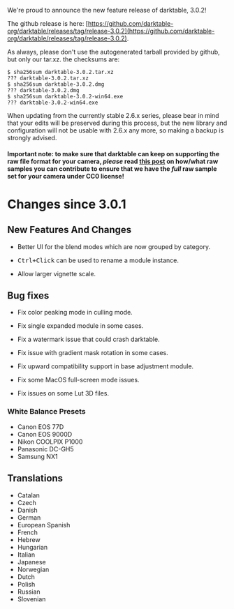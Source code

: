 We're proud to announce the new feature release of darktable, 3.0.2!

The github release is here: [https://github.com/darktable-org/darktable/releases/tag/release-3.0.2](https://github.com/darktable-org/darktable/releases/tag/release-3.0.2).

As always, please don't use the autogenerated tarball provided by
github, but only our tar.xz. the checksums are:

```
$ sha256sum darktable-3.0.2.tar.xz
??? darktable-3.0.2.tar.xz
$ sha256sum darktable-3.0.2.dmg
??? darktable-3.0.2.dmg
$ sha256sum darktable-3.0.2-win64.exe
??? darktable-3.0.2-win64.exe
```

When updating from the currently stable 2.6.x series, please bear in
mind that your edits will be preserved during this process, but the new
library and configuration will not be usable with 2.6.x any more, so
making a backup is strongly advised.

#### Important note: to make sure that darktable can keep on supporting the raw file format for your camera, *please* read [this post](https://discuss.pixls.us/t/raw-samples-wanted/5420?u=lebedevri) on how/what raw samples you can contribute to ensure that we have the *full* raw sample set for your camera under CC0 license!

# Changes since 3.0.1

## New Features And Changes

- Better UI for the blend modes which are now grouped by category.

- <kbd>Ctrl+Click</kbd> can be used to rename a module instance.

- Allow larger vignette scale.

## Bug fixes

- Fix color peaking mode in culling mode.

- Fix single expanded module in some cases.

- Fix a watermark issue that could crash darktable.

- Fix issue with gradient mask rotation in some cases.

- Fix upward compatibility support in base adjustment module.

- Fix some MacOS full-screen mode issues.

- Fix issues on some Lut 3D files.

### White Balance Presets

- Canon EOS 77D
- Canon EOS 9000D
- Nikon COOLPIX P1000
- Panasonic DC-GH5
- Samsung NX1

## Translations

- Catalan
- Czech
- Danish
- German
- European Spanish
- French
- Hebrew
- Hungarian
- Italian
- Japanese
- Norwegian
- Dutch
- Polish
- Russian
- Slovenian
